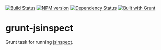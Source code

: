 [![Build Status](http://img.shields.io/travis/stefanjudis/grunt-jsinspect.svg)](https://travis-ci.org/stefanjudis/grunt-jsinspect) [![NPM version](http://img.shields.io/npm/v/grunt-jsinspect.svg)](http://badge.fury.io/js/grunt-jsinspect) [![Dependency Status](http://img.shields.io/gemnasium/stefanjudis/grunt-jsinspect.svg)](https://gemnasium.com/stefanjudis/grunt-jsinspect) [![Built with Grunt](https://cdn.gruntjs.com/builtwith.png)](http://gruntjs.com/)

# grunt-jsinspect

Grunt task for running [jsinspect](https://github.com/danielstjules/jsinspect).
